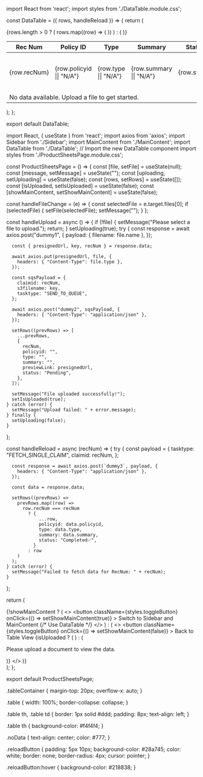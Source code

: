 import React from 'react';
import styles from './DataTable.module.css';

const DataTable = ({ rows, handleReload }) => {
  return (
    <div className={styles.tableContainer}>
      <table className={styles.table}>
        <thead>
          <tr>
            <th>Rec Num</th>
            <th>Policy ID</th>
            <th>Type</th>
            <th>Summary</th>
            <th>Status</th>
            <th>Actions</th>
          </tr>
        </thead>
        <tbody>
          {rows.length > 0 ? (
            rows.map((row) => (
              <tr key={row.recNum}>
                <td>{row.recNum}</td>
                <td>{row.policyid || "N/A"}</td>
                <td>{row.type || "N/A"}</td>
                <td>{row.summary || "N/A"}</td>
                <td>{row.status}</td>
                <td>
                  <button
                    onClick={() => handleReload(row.recNum)}
                    className={styles.reloadButton}
                  >
                    Reload
                  </button>
                </td>
              </tr>
            ))
          ) : (
            <tr>
              <td colSpan="6" className={styles.noData}>
                No data available. Upload a file to get started.
              </td>
            </tr>
          )}
        </tbody>
      </table>
    </div>
  );
};

export default DataTable;




import React, { useState } from 'react';
import axios from 'axios';
import Sidebar from './Sidebar';
import MainContent from './MainContent';
import DataTable from './DataTable'; // Import the new DataTable component
import styles from './ProductSheetsPage.module.css';

const ProductSheetsPage = () => {
  const [file, setFile] = useState(null);
  const [message, setMessage] = useState("");
  const [uploading, setUploading] = useState(false);
  const [rows, setRows] = useState([]);
  const [isUploaded, setIsUploaded] = useState(false);
  const [showMainContent, setShowMainContent] = useState(false);

  const handleFileChange = (e) => {
    const selectedFile = e.target.files[0];
    if (selectedFile) {
      setFile(selectedFile);
      setMessage("");
    }
  };

  const handleUpload = async () => {
    if (!file) {
      setMessage("Please select a file to upload.");
      return;
    }
    setUploading(true);
    try {
      const response = await axios.post("dummy1", {
        payload: { filename: file.name },
      });

      const { presignedUrl, key, recNum } = response.data;

      await axios.put(presignedUrl, file, {
        headers: { "Content-Type": file.type },
      });

      const sqsPayload = {
        claimid: recNum,
        s3filename: key,
        tasktype: "SEND_TO_QUEUE",
      };

      await axios.post("dummy2", sqsPayload, {
        headers: { "Content-Type": "application/json" },
      });

      setRows((prevRows) => [
        ...prevRows,
        {
          recNum,
          policyid: "",
          type: "",
          summary: "",
          previewLink: presignedUrl,
          status: "Pending",
        },
      ]);

      setMessage("File uploaded successfully!");
      setIsUploaded(true);
    } catch (error) {
      setMessage("Upload failed: " + error.message);
    } finally {
      setUploading(false);
    }
  };

  const handleReload = async (recNum) => {
    try {
      const payload = {
        tasktype: "FETCH_SINGLE_CLAIM",
        claimid: recNum,
      };

      const response = await axios.post(`dummy3`, payload, {
        headers: { "Content-Type": "application/json" },
      });

      const data = response.data;

      setRows((prevRows) =>
        prevRows.map((row) =>
          row.recNum === recNum
            ? {
                ...row,
                policyid: data.policyid,
                type: data.type,
                summary: data.summary,
                status: "Completed️✅",
              }
            : row
        )
      );
    } catch (error) {
      setMessage("Failed to fetch data for RecNum: " + recNum);
    }
  };

  return (
    <div className={styles.container}>
      {!showMainContent ? (
        <>
          <button
            className={styles.toggleButton}
            onClick={() => setShowMainContent(true)}
          >
            Switch to Sidebar and MainContent
          </button>
          <DataTable rows={rows} handleReload={handleReload} /> {/* Use DataTable */}
        </>
      ) : (
        <>
          <button
            className={styles.toggleButton}
            onClick={() => setShowMainContent(false)}
          >
            Back to Table View
          </button>
          <Sidebar
            onFileChange={handleFileChange}
            onUpload={handleUpload}
            uploading={uploading}
          />
          {isUploaded ? (
            <MainContent
              message={message}
              rows={rows}
              handleReload={handleReload}
            />
          ) : (
            <p className={styles.infoMessage}>
              Please upload a document to view the data.
            </p>
          )}
        </>
      )}
    </div>
  );
};

export default ProductSheetsPage;



.tableContainer {
  margin-top: 20px;
  overflow-x: auto;
}

.table {
  width: 100%;
  border-collapse: collapse;
}

.table th,
.table td {
  border: 1px solid #ddd;
  padding: 8px;
  text-align: left;
}

.table th {
  background-color: #f4f4f4;
}

.noData {
  text-align: center;
  color: #777;
}

.reloadButton {
  padding: 5px 10px;
  background-color: #28a745;
  color: white;
  border: none;
  border-radius: 4px;
  cursor: pointer;
}

.reloadButton:hover {
  background-color: #218838;
}
